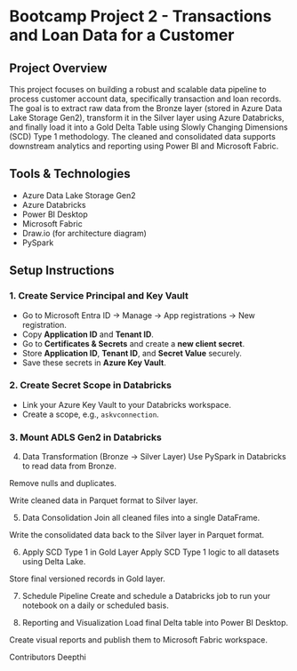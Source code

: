 # Bootcamp Project 2 - Transactions and Loan Data for a Customer

## Project Overview

This project focuses on building a robust and scalable data pipeline to process customer account data, specifically transaction and loan records. The goal is to extract raw data from the Bronze layer (stored in Azure Data Lake Storage Gen2), transform it in the Silver layer using Azure Databricks, and finally load it into a Gold Delta Table using Slowly Changing Dimensions (SCD) Type 1 methodology. The cleaned and consolidated data supports downstream analytics and reporting using Power BI and Microsoft Fabric.

## Tools & Technologies

- Azure Data Lake Storage Gen2
- Azure Databricks
- Power BI Desktop
- Microsoft Fabric
- Draw.io (for architecture diagram)
- PySpark

## Setup Instructions

### 1. Create Service Principal and Key Vault

- Go to Microsoft Entra ID → Manage → App registrations → New registration.
- Copy **Application ID** and **Tenant ID**.
- Go to **Certificates & Secrets** and create a **new client secret**.
- Store **Application ID**, **Tenant ID**, and **Secret Value** securely.
- Save these secrets in **Azure Key Vault**.

### 2. Create Secret Scope in Databricks

- Link your Azure Key Vault to your Databricks workspace.
- Create a scope, e.g., `askvconnection`.

### 3. Mount ADLS Gen2 in Databricks
4. Data Transformation (Bronze → Silver Layer)
Use PySpark in Databricks to read data from Bronze.

Remove nulls and duplicates.

Write cleaned data in Parquet format to Silver layer.

5. Data Consolidation
Join all cleaned files into a single DataFrame.

Write the consolidated data back to the Silver layer in Parquet format.

6. Apply SCD Type 1 in Gold Layer
Apply SCD Type 1 logic to all datasets using Delta Lake.

Store final versioned records in Gold layer.

7. Schedule Pipeline
Create and schedule a Databricks job to run your notebook on a daily or scheduled basis.

8. Reporting and Visualization
Load final Delta table into Power BI Desktop.

Create visual reports and publish them to Microsoft Fabric workspace.


Contributors
Deepthi
